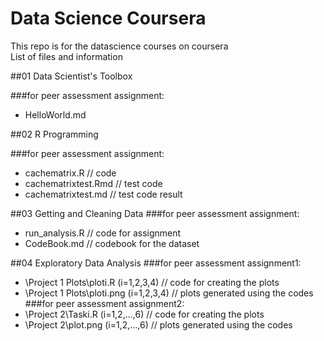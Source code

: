 Data Science Coursera
===================
This repo is for the datascience courses on coursera  
List of files and information 

##01 Data Scientist's Toolbox

###for peer assessment assignment:
+ HelloWorld.md 

##02 R Programming

###for peer assessment assignment:
+ cachematrix.R  // code
+ cachematrixtest.Rmd  // test code
+ cachematrixtest.md   // test code result

##03 Getting and Cleaning Data
###for peer assessment assignment:
+ run_analysis.R // code for assignment
+ CodeBook.md // codebook for the dataset

##04 Exploratory Data Analysis
###for peer assessment assignment1:
+ \Project 1 Plots\ploti.R  (i=1,2,3,4) // code for creating the plots
+ \Project 1 Plots\ploti.png (i=1,2,3,4) // plots generated using the codes
###for peer assessment assignment2:
+ \Project 2\Taski.R (i=1,2,...,6) // code for creating the plots
+ \Project 2\plot.png (i=1,2,...,6) // plots generated using the codes
 


